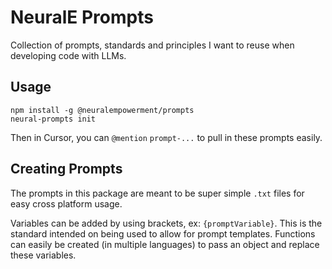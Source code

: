 # NeuralE Prompts

Collection of prompts, standards and principles I want to reuse when developing code with LLMs. 


## Usage
`npm install -g @neuralempowerment/prompts`  
`neural-prompts init`    

Then in Cursor, you can `@mention` `prompt-...` to pull in these prompts easily.

## Creating Prompts 

The prompts in this package are meant to be super simple `.txt` files for easy cross platform usage. 

Variables can be added by using brackets, ex: `{promptVariable}`. This is the standard intended on being used to allow for prompt templates. Functions can easily be created (in multiple languages) to pass an object and replace these variables.